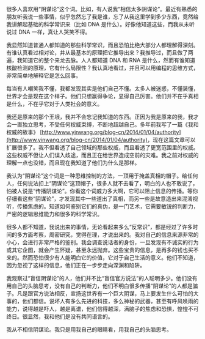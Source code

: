 很多人喜欢用“阴谋论”这个词。比如，有人说我“相信太多阴谋论”。最近有熟悉的朋友听我说一些事情，似乎忽然忘了我是谁，忘了从我这里学到多少东西，竟然给我讲解起基础的科学常识来（比如 DNA 是什么）。好像他知道这些，而我从未听说过 DNA 一样，真让人哭笑不得。

我显然知道普通人都知道的那些科学常识，而且恐怕比绝大部分人都理解得深刻。有谁认真看过相对论，并从最基本的原理把它推导出来？我推导过，而且做了两遍，我知道它的整个来龙去脉。人人都知道 DNA 和 RNA 是什么，然而有谁知道核酸检测的原理，它有什么局限性？我认真地看过，并且可以用编程的思维方式，非常简单地解释它是怎么回事。

每当有人嘲笑我不懂，我都发现其实是他们自己不懂。太多人被迷惑，不懂装懂，世界才会是现在这个样子。他们只想赢得争论，显得自己厉害。他们并不在乎真相是什么，不在乎它对于人类社会的意义。

<span>我还是原来的那个王垠，我并不会忘记我知道的东西。正因为我是原来的我，我才会一直独立思考，不受任何权威束缚，不断地超越自己。多年前我写了一篇《我和权威的故事》</span> [http://www.yinwang.org/blog-cn/2014/01/04/authority](http://www.yinwang.org/blog-cn/2014/01/04/authority)<span>，现在这篇文章可以扩展很多了。我不但看透了自己领域的那些权威，而且看透了更宽范围里的权威。这些权威不但让人们误入歧途，而且正在给世界造成空前的灾难。我之前对权威的理解一点也没错，而且现在我知道了他们为什么是那样。</span>

我认为“阴谋论”这个词是一种思维控制的方法，一顶用于掩盖真相的帽子。给任何人，任何说法扣上“阴谋论”这顶帽子，很多人就不去看了，明白的人也不敢说了，怕被人说是“传播阴谋论”。你看这个词威力多大啊，它可以阻止信息的传播。等你仔细看这些“阴谋论”，才发现其中一些道出了真相，而另一些是故意造出来混淆视听，传播焦虑的。知道如何鉴别它们的真伪，是一门艺术，它需要敏锐的判断力，严密的逻辑思维能力和很多的科学常识。

很多人都不知道，我说出来的事情，无论看起来多么“反常识”，都是经过了许多时间的多方面考察，周密研究，觉得在理，才说出来的。我对自己的信息来源非常的小心，会进行非常严格的鉴别。我会调查说话者的身份，一旦发现有不诚实的行为或其它企图，就会产生怀疑，甚至永远抛弃。这些宝贵的信息，是再多的钱也买不来的。然而恐怕很少有人能明白它的价值，它对于自己生活的意义。他们不知道，因为忽视了这样的信息，他们正在一步步走向深渊和陷阱。

我观察过“盲信阴谋论”的人，他们并不比“盲信官方说法”的人聪明多少。他们没有用自己的头脑思考，没有自己的判断力，他们不明白很多传播“阴谋论”的人都是骗子。凡是跟官方说法相反，宣扬这世界有一个巨大阴谋，马上要发生什么可怕的大事的，他们都信。说坏人有多么先进的科技，多么神秘的武器，甚至有呼风唤雨的能力，说得越是吓人，越是离谱，他们信得越深，满脑子的焦虑和恐惧，惶惶不可终日。很显然，我和他们是没有共同语言的。

我从不相信阴谋论。我只是用我自己的眼睛看，用我自己的头脑思考。
